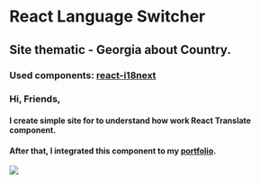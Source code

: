 # React Language Switcher 

## Site thematic - Georgia about Country.

### Used components: [react-i18next](https://www.npmjs.com/package/react-i18next)


### Hi, Friends, 

#### I create simple site for to understand how work React Translate component.

#### After that, I integrated this component to my [portfolio](https://https://timponarenko.netlify.app/).


![](https://i.imgur.com/3M1LTW1.gif)